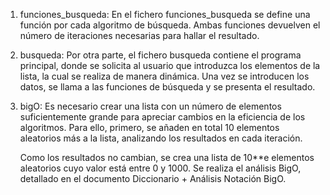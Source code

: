 1. funciones_busqueda:
    En el fichero funciones_busqueda se define una función por cada algoritmo de búsqueda. 
    Ambas funciones devuelven el número de iteraciones necesarias para hallar el resultado.


2. busqueda:
    Por otra parte, el fichero busqueda contiene el programa principal, donde se solicita al usuario que introduzca los elementos de la lista,
    la cual se realiza de manera dinámica. Una vez se introducen los datos, se llama a las funciones de búsqueda y se presenta el resultado.


3. bigO:
    Es necesario crear una lista con un número de elementos suficientemente grande para apreciar cambios en la eficiencia de los algoritmos.
    Para ello, primero, se añaden en total 10 elementos aleatorios más a la lista, analizando los resultados en cada iteración.

    Como los resultados no cambian, se crea una lista de 10**e elementos aleatorios cuyo valor está entre 0 y 1000.
    Se realiza el análisis BigO, detallado en el documento Diccionario + Análisis Notación BigO.



